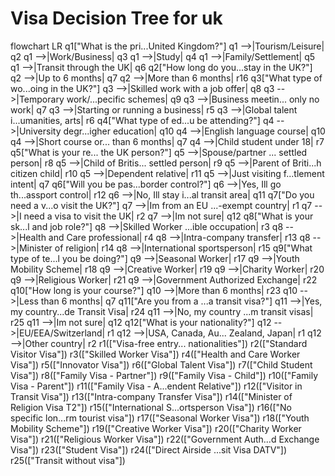 # Visa Decision Tree for uk

flowchart LR
    q1["What is the pri...United Kingdom?"]
    q1 -->|Tourism/Leisure| q2
    q1 -->|Work/Business| q3
    q1 -->|Study| q4
    q1 -->|Family/Settlement| q5
    q1 -->|Transit through the UK| q6
    q2["How long do you...stay in the UK?"]
    q2 -->|Up to 6 months| q7
    q2 -->|More than 6 months| r16
    q3["What type of wo...oing in the UK?"]
    q3 -->|Skilled work with a job offer| q8
    q3 -->|Temporary work/...pecific schemes| q9
    q3 -->|Business meetin... only no work| q7
    q3 -->|Starting or running a business| r5
    q3 -->|Global talent i...umanities, arts| r6
    q4["What type of ed...u be attending?"]
    q4 -->|University degr...igher education| q10
    q4 -->|English language course| q10
    q4 -->|Short course or... than 6 months| q7
    q4 -->|Child student under 18| r7
    q5["What is your re... the UK person?"]
    q5 -->|Spouse/partner ... settled person| r8
    q5 -->|Child of Britis... settled person| r9
    q5 -->|Parent of Briti...h citizen child| r10
    q5 -->|Dependent relative| r11
    q5 -->|Just visiting f...tlement intent| q7
    q6["Will you be pas...border control?"]
    q6 -->|Yes, Ill go th...assport control| r12
    q6 -->|No, Ill stay i...al transit area| q11
    q7["Do you need a v...o visit the UK?"]
    q7 -->|Im from an EU ...-exempt country| r1
    q7 -->|I need a visa to visit the UK| r2
    q7 -->|Im not sure| q12
    q8["What is your sk...l and job role?"]
    q8 -->|Skilled Worker ...ible occupation| r3
    q8 -->|Health and Care professional| r4
    q8 -->|Intra-company transfer| r13
    q8 -->|Minister of religion| r14
    q8 -->|International sportsperson| r15
    q9["What type of te...l you be doing?"]
    q9 -->|Seasonal Worker| r17
    q9 -->|Youth Mobility Scheme| r18
    q9 -->|Creative Worker| r19
    q9 -->|Charity Worker| r20
    q9 -->|Religious Worker| r21
    q9 -->|Government Authorized Exchange| r22
    q10["How long is your course?"]
    q10 -->|More than 6 months| r23
    q10 -->|Less than 6 months| q7
    q11["Are you from a ...a transit visa?"]
    q11 -->|Yes, my country...de Transit Visa| r24
    q11 -->|No, my country ...m transit visas| r25
    q11 -->|Im not sure| q12
    q12["What is your nationality?"]
    q12 -->|EU/EEA/Switzerland| r1
    q12 -->|USA, Canada, Au... Zealand, Japan| r1
    q12 -->|Other country| r2
    r1(["Visa-free entry... nationalities"])
    r2(["Standard Visitor Visa"])
    r3(["Skilled Worker Visa"])
    r4(["Health and Care Worker Visa"])
    r5(["Innovator Visa"])
    r6(["Global Talent Visa"])
    r7(["Child Student Visa"])
    r8(["Family Visa - Partner"])
    r9(["Family Visa - Child"])
    r10(["Family Visa - Parent"])
    r11(["Family Visa - A...endent Relative"])
    r12(["Visitor in Transit Visa"])
    r13(["Intra-company Transfer Visa"])
    r14(["Minister of Religion Visa T2"])
    r15(["International S...ortsperson Visa"])
    r16(["No specific lon...rm tourist visa"])
    r17(["Seasonal Worker Visa"])
    r18(["Youth Mobility Scheme"])
    r19(["Creative Worker Visa"])
    r20(["Charity Worker Visa"])
    r21(["Religious Worker Visa"])
    r22(["Government Auth...d Exchange Visa"])
    r23(["Student Visa"])
    r24(["Direct Airside ...sit Visa DATV"])
    r25(["Transit without visa"])

